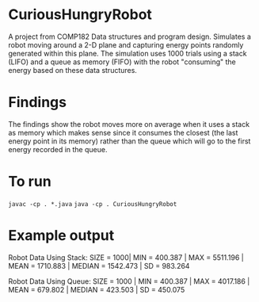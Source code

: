 # CuriousHungryRobot
A project from COMP182 Data structures and program design. Simulates a robot moving around a 2-D plane and capturing energy points randomly generated within this plane. The simulation uses 1000 trials using a stack (LIFO) and a queue as memory (FIFO) with the robot "consuming" the energy based on these data structures. 
# Findings
The findings show the robot moves more on average when it uses a stack as memory which makes sense since it consumes the closest (the last energy point in its memory) rather than the queue which will go to the first energy recorded in the queue. 
# To run 
`javac -cp . *.java` `java -cp . CuriousHungryRobot`
# Example output 

Robot Data Using Stack:
 SIZE = 1000| MIN = 400.387 | MAX = 5511.196 | MEAN = 1710.883 | MEDIAN = 1542.473 | SD = 983.264
 
Robot Data Using Queue:
 SIZE = 1000 | MIN = 400.387 | MAX = 4017.186 | MEAN = 679.802 | MEDIAN = 423.503 | SD = 450.075
